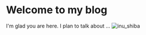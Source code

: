 # Welcome to my blog

I'm glad you are here. I plan to talk about ...
![inu_shiba](http://ww2.sinaimg.cn/large/9150e4e5gy1g5t378gwisj20jn0i3gm7.jpg)

